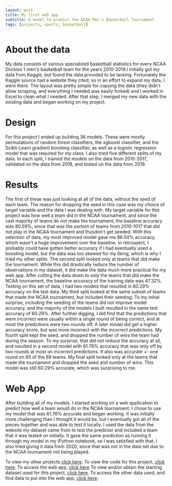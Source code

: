 ```yaml
---
layout: post
title: My first web app
subtitle: A model to predict the NCAA Men's Basketball Tournament
tags: [projects, sports, basketball]
---
```


# About the data

My data consists of various specialized basketball statistics for every NCAA Division 1 men's basketball team for the years 2010-2019.I initially 
got my data from Kaggle, but found the data provided to be lacking. Fortunately the Kaggle source had a website they cited, so in an effort to 
expand my data, I went there. The layout was pretty simple for copying the data (they didn't allow scraping, and everything I needed was easily forked)
and I worked in Excel to clean what I needed. After that step, I merged my new data with the existing data and began working on my project.

# Design

For this project I ended up building 36 models. These were mostly permutations of random forest classifiers, the xgboost classifier, and the Scikit-Learn
gradient boosting classifier, as well as a logistic regression model that was required for my class. I also tried five different splits of my data. In 
each split, I trained the models on the data from 2010-2017, validated on the data from 2018, and tested on the data from 2019. 

# Results

The first of these was just looking at all of the data, without the seed of each team. The reason for dropping the seed in this case was my choice  of target 
variable and the data I was dealing with. My target variable for this project was how well a team did in the NCAA tournament, and since the vast majority of 
teams do not make the tournament, the baseline accuracy was 80.59%, since that was the portion of teams from 2010-1017 that did not play in the NCAA tournament 
and thusdon't get seeded. With this selection of data, my most improved model gave me 86.04% accuracy, which wasn't a huge improvement over the baseline. In 
retrospect, I probably could have gotten better accuracy if I had eventually used a boosting model, but the data was too skewed for my liking, which is why I 
tried my other splits. The second split looked only at teams that did make the tournament. While this did drastically reduce the number of observations in my 
dataset, it did make the data much more practical for my web app. After cutting the data down to only the teams that did make the NCAA tournament, the baseline 
accuracy of the training data was 47.32%. Testing on this set of data, I had two models that resulted in 60.29% accuracy on the test data. My third split looked 
at the same subset of teams that made the NCAA tournament, but included their seeding. To my initial surprise, including the seeding of the teams did not improve 
model accuracy, and the majority of the models I built resulted in the same test accuracy of 60.29%. After further digging, I did find that the predictions that 
were incorrect were usually within a single round of being correct, and at most the predictions were two rounds off. A later model did get a higher accuracy score,
but was more incorrect with the incorrect predictions. My fourth split kept the seed, and dropped the number of wins the team had during the season. To my surprise, 
that did not reduce the accuracy at all, and resulted in a second model with 61.76% accuracy that was only off by two rounds at most on incorrect predictions. 
It also was accurate +- one round on 65 of the 68 teams. My final split looked only at the teams that made the tournament and dropped the seed and number of wins. 
This model was still 60.29% accurate, which was surprising to me.

# Web App

After building all of my models. I started working on a web application to predict how well a team would do in the NCAA tournament. I chose to use my model that was 
61.76% accurate and began working. It was initially more challenging than I thought it would be, but I eventually got all of the pieces together and was able to test 
it locally. I used the data from the website my dataset came from to test the predictor and included a team that it was tested on initially. It gave the same prediction 
as running it through my model in my iPython notebook, so I was satisfied with that. I also tried giving it data from 2020, since that was not in the data set due to the 
NCAA tournament not being played. 

To view my other projects [click here](http://tristanbrownds.com/myprojects/). 
To view the code for this project, [click here](https://github.com/Tristan-Brown1096/DS18_Unit_2_Build_Week_Project/blob/master/unit_2_build_week_project.ipynb).
To access the web app, [click here](https://ncaambb-predictor.herokuapp.com/)
To view and/or obtain the starting dataset used for this project, [click here](https://www.kaggle.com/andrewsundberg/college-basketball-dataset).
To access the other data used, and find data to put into the web app, [click here](https://barttorvik.com/trankpre.php).
